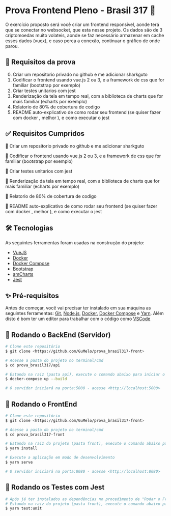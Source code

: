 # Prova Frontend Pleno - Brasil 317 🚀

<p align="left">O exercício proposto será você criar um frontend responsível, aonde terá que se conectar no websocket, que esta nesse projeto. Os dados são de 3 criptomoedas muito volateis, aonde se faz necessário armazenar em cache esses dados (vuex), e caso perca a conexão, continuar o gráfico de onde parou.</p>


## 🚧 Requisitos da prova
0. Criar um repositorio privado no github e me adicionar sharkguto
1. Codificar o frontend usando vue.js 2 ou 3, e a framework de css que for familiar (bootstrap por exemplo)
2. Criar testes unitarios com jest
3. Renderização da tela em tempo real, com a biblioteca de charts que for mais familiar (echarts por exemplo)
4. Relatorio de 80% de cobertura de codigo
5. README auto-explicativo de como rodar seu frontend (se quiser fazer com docker , melhor ), e como executar o jest


## ✅ Requisitos Cumpridos 
🏁 Criar um repositorio privado no github e me adicionar sharkguto

🏁 Codificar o frontend usando vue.js 2 ou 3, e a framework de css que for familiar (bootstrap por exemplo)

🚫 Criar testes unitarios com jest

🏁 Renderização da tela em tempo real, com a biblioteca de charts que for mais familiar (echarts por exemplo)

🚫 Relatorio de 80% de cobertura de codigo

🏁 README auto-explicativo de como rodar seu frontend (se quiser fazer com docker , melhor ), e como executar o jest


## 🛠 Tecnologias

As seguintes ferramentas foram usadas na construção do projeto:

- [VueJS](https://vuejs.org/)
- [Docker](https://www.docker.com/)
- [Docker Compose](https://docs.docker.com/compose/install/)
- [Bootstrap](https://bootstrap-vue.org/)
- [amCharts](https://www.amcharts.com/)
- [Jest](https://jestjs.io/pt-BR/)


## ✨ Pré-requisitos

Antes de começar, você vai precisar ter instalado em sua máquina as seguintes ferramentas:
[Git](https://git-scm.com), [Node.js](https://nodejs.org/en/), [Docker](https://www.docker.com/), [Docker Compose](https://docs.docker.com/compose/install/) e [Yarn](https://yarnpkg.com/). 
Além disto é bom ter um editor para trabalhar com o código como [VSCode](https://code.visualstudio.com/)


## 🎲 Rodando o BackEnd (Servidor)

```bash
# Clone este repositório
$ git clone <https://github.com/GuMelo/prova_brasil317-front>

# Acesse a pasta do projeto no terminal/cmd
$ cd prova_brasil317/api

# Estando na raiz (pasta api), execute o comando abaixo para iniciar o docker compose.
$ docker-compose up --build

# O servidor iniciará na porta:5000 - acesse <http://localhost:5000>
```


## 🎲 Rodando o FrontEnd

```bash
# Clone este repositório
$ git clone <https://github.com/GuMelo/prova_brasil317-front>

# Acesse a pasta do projeto no terminal/cmd
$ cd prova_brasil317-front

# Estando na raiz do projeto (pasta front), execute o comando abaixo para instalar as dependências do projeto.
$ yarn install

# Execute a aplicação em modo de desenvolvimento
$ yarn serve

# O servidor iniciará na porta:8080 - acesse <http://localhost:8080>
```


## 🎲 Rodando os Testes com Jest

```bash
# Após já ter instalados as dependências no procedimento de "Rodar o Frontend",
# Estando na raiz do projeto (pasta front), execute o comando abaixo para executar os testes em Jest.
$ yarn test:unit
```
